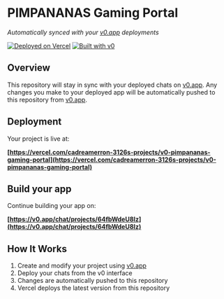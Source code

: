 # PIMPANANAS Gaming Portal

*Automatically synced with your [v0.app](https://v0.app) deployments*

[![Deployed on Vercel](https://img.shields.io/badge/Deployed%20on-Vercel-black?style=for-the-badge&logo=vercel)](https://vercel.com/cadreamerron-3126s-projects/v0-pimpananas-gaming-portal)
[![Built with v0](https://img.shields.io/badge/Built%20with-v0.app-black?style=for-the-badge)](https://v0.app/chat/projects/64fbWdeU8Iz)

## Overview

This repository will stay in sync with your deployed chats on [v0.app](https://v0.app).
Any changes you make to your deployed app will be automatically pushed to this repository from [v0.app](https://v0.app).

## Deployment

Your project is live at:

**[https://vercel.com/cadreamerron-3126s-projects/v0-pimpananas-gaming-portal](https://vercel.com/cadreamerron-3126s-projects/v0-pimpananas-gaming-portal)**

## Build your app

Continue building your app on:

**[https://v0.app/chat/projects/64fbWdeU8Iz](https://v0.app/chat/projects/64fbWdeU8Iz)**

## How It Works

1. Create and modify your project using [v0.app](https://v0.app)
2. Deploy your chats from the v0 interface
3. Changes are automatically pushed to this repository
4. Vercel deploys the latest version from this repository